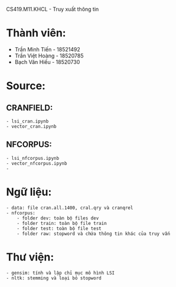 CS419.M11.KHCL - Truy xuất thông tin

# Thành viên:
   + Trần Minh Tiến - 18521492
   + Trần Việt Hoàng - 18520785
   + Bạch Văn Hiếu - 18520730
    
# Source:
## CRANFIELD:
    - lsi_cran.ipynb
    - vector_cran.ipynb
## NFCORPUS:
    - lsi_nfcorpus.ipynb
    - vector_nfcorpus.ipynb
    - 
# Ngữ liệu:
    - data: file cran.all.1400, cral.qry và cranqrel
    - nfcorpus:
        - folder dev: toàn bộ files dev
        - folder train: toàn bộ file train
        - folder test: toàn bộ file test
        - folder raw: stopword và chứa thông tin khác của truy vấn 
        
        
# Thư viện:
    - gensim: tính và lập chỉ mục mô hình LSI 
    - nltk: stemming và loại bỏ stopword

